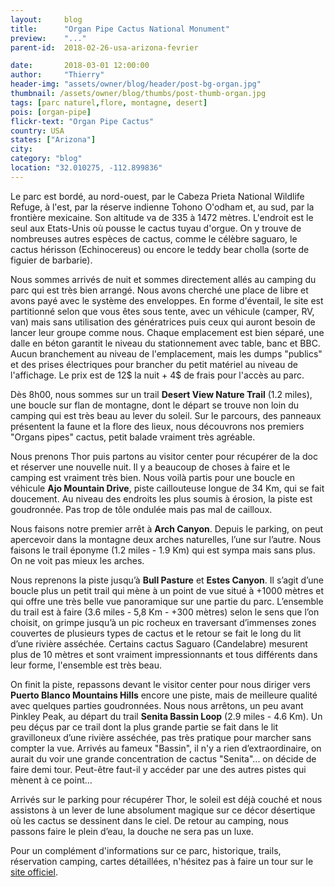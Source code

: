 ```yaml
---
layout:     blog
title:      "Organ Pipe Cactus National Monument"
preview:    "..."
parent-id:  2018-02-26-usa-arizona-fevrier

date:       2018-03-01 12:00:00
author:     "Thierry"
header-img: "assets/owner/blog/header/post-bg-organ.jpg"
thumbnail: /assets/owner/blog/thumbs/post-thumb-organ.jpg
tags: [parc naturel,flore, montagne, desert]
pois: [organ-pipe]
flickr-text: "Organ Pipe Cactus"
country: USA 
states: ["Arizona"]
city: 
category: "blog"
location: "32.010275, -112.899836"
---
```


Le parc est bordé, au nord-ouest, par le Cabeza Prieta National Wildlife Refuge, à l'est, par la réserve indienne Tohono O'odham et, au sud, par la frontière mexicaine. Son altitude va de 335 à 1472 mètres. L'endroit est le seul aux Etats-Unis où pousse le cactus tuyau d'orgue. On y trouve de nombreuses autres espèces de cactus, comme le célèbre saguaro, le cactus hérisson (Echinocereus) ou encore le teddy bear cholla (sorte de figuier de barbarie).

Nous sommes arrivés de nuit et sommes directement allés au camping du parc qui est très bien arrangé. Nous avons cherché une place de libre et avons payé avec le système des enveloppes. En forme d'éventail, le site est partitionné selon que vous êtes sous tente, avec un véhicule (camper, RV, van) mais sans utilisation des génératrices puis ceux qui auront besoin de lancer leur groupe comme nous. Chaque emplacement est bien séparé, une dalle en béton garantit le niveau du stationnement avec table, banc et BBC. Aucun branchement au niveau de l'emplacement, mais les dumps "publics" et des prises électriques pour brancher du petit matériel au niveau de l'affichage. Le prix est de 12$ la nuit + 4$ de frais pour l'accès au parc.

Dès 8h00, nous sommes sur un trail **Desert View Nature Trail** (1.2 miles), une boucle sur flan de montagne, dont le départ se trouve non loin du camping qui est très beau au lever du soleil. Sur le parcours, des panneaux présentent la faune et la flore des lieux, nous découvrons nos premiers "Organs pipes" cactus, petit balade vraiment très agréable. 

Nous prenons Thor puis partons au visitor center pour récupérer de la doc et réserver une nouvelle nuit. Il y a beaucoup de choses à faire et le camping est vraiment très bien. Nous voilà partis pour une boucle en véhicule **Ajo Mountain Drive**, piste caillouteuse longue de 34 Km, qui se fait doucement. Au niveau des endroits les plus soumis à érosion, la piste est goudronnée. Pas trop de tôle ondulée mais pas mal de cailloux.

Nous faisons notre premier arrêt à **Arch Canyon**. Depuis le parking, on peut apercevoir dans la montagne deux arches naturelles, l’une sur l’autre. Nous faisons le trail éponyme (1.2 miles - 1.9 Km) qui est sympa mais sans plus. On ne voit pas mieux les arches.

Nous reprenons la piste jusqu’à **Bull Pasture** et **Estes Canyon**. Il s’agit d’une boucle plus un petit trail qui mène à un point de vue situé à +1000 mètres et qui offre une très belle vue panoramique sur une partie du parc. L’ensemble du trail est à faire (3.6 miles - 5,8 Km - +300 mètres) selon le sens que l’on choisit, on grimpe jusqu’à un pic rocheux en traversant d’immenses zones couvertes de plusieurs types de cactus et le retour se fait le long du lit d’une rivière asséchée. Certains cactus Saguaro (Candelabre) mesurent plus de 10 mètres et sont vraiment impressionnants et tous différents dans leur forme, l'ensemble est très beau. 

On finit la piste, repassons devant le visitor center pour nous diriger vers **Puerto Blanco Mountains Hills** encore une piste, mais de meilleure qualité avec quelques parties goudronnées. Nous nous arrêtons, un peu avant Pinkley Peak, au départ du trail **Senita Bassin Loop** (2.9 miles - 4.6 Km). Un peu déçus par ce trail dont la plus grande partie se fait dans le lit gravilloneux d’une rivière asséchée, pas très pratique pour marcher sans compter la vue. Arrivés au fameux "Bassin", il n'y a rien d’extraordinaire, on aurait du voir une grande concentration de cactus "Senita"... on décide de faire demi tour. Peut-être faut-il y accéder par une des autres pistes qui mènent à ce point...

Arrivés sur le parking pour récupérer Thor, le soleil est déjà couché et nous assistons à un lever de lune absolument magique sur ce décor désertique où les cactus se dessinent dans le ciel. De retour au camping, nous passons faire le plein d’eau, la douche ne sera pas un luxe.

Pour un complément d'informations sur ce parc, historique, trails, réservation camping, cartes détaillées, n'hésitez pas à faire un tour sur le [site officiel](http://www.nps.gouv/).